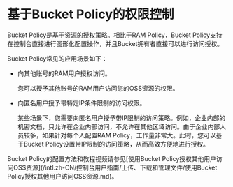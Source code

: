 # 基于Bucket Policy的权限控制

Bucket Policy是基于资源的授权策略。相比于RAM Policy，Bucket Policy支持在控制台直接进行图形化配置操作，并且Bucket拥有者直接可以进行访问授权。

Bucket Policy常见的应用场景如下：

-   向其他账号的RAM用户授权访问。

    您可以授予其他账号的RAM用户访问您的OSS资源的权限。

-   向匿名用户授予带特定IP条件限制的访问权限。

    某些场景下，您需要向匿名用户授予带IP限制的访问策略。例如，企业内部的机密文档，只允许在企业内部访问，不允许在其他区域访问。由于企业内部人员较多，如果针对每个人配置RAM Policy，工作量非常大。此时，您可以基于Bucket Policy设置带IP限制的访问策略，从而高效方便地进行授权。


Bucket Policy的配置方法和教程视频请参见[使用Bucket Policy授权其他用户访问OSS资源](/intl.zh-CN/控制台用户指南/上传、下载和管理文件/使用Bucket Policy授权其他用户访问OSS资源.md)。

